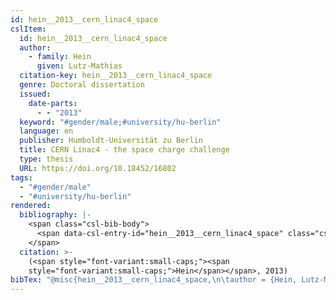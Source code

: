 ```yaml
---
id: hein__2013__cern_linac4_space
cslItem:
  id: hein__2013__cern_linac4_space
  author:
    - family: Hein
      given: Lutz-Mathias
  citation-key: hein__2013__cern_linac4_space
  genre: Doctoral dissertation
  issued:
    date-parts:
      - - "2013"
  keyword: "#gender/male;#university/hu-berlin"
  language: en
  publisher: Humboldt-Universität zu Berlin
  title: CERN Linac4 - the space charge challenge
  type: thesis
  URL: https://doi.org/10.18452/16802
tags:
  - "#gender/male"
  - "#university/hu-berlin"
rendered:
  bibliography: |-
    <span class="csl-bib-body">
      <span data-csl-entry-id="hein__2013__cern_linac4_space" class="csl-entry"><span class='author-bib'>Hein</span>. <span class='date-bib'>(2013)</span>. <span class='title'><i><b><span style="font-style:normal;">CERN Linac4 - the space charge challenge</span></b></i></span> [Doctoral dissertation, Humboldt-Universität zu Berlin]. <span class='URL'><a href='https://doi.org/10.18452/16802'>LINK</a></span></span>
    </span>
  citation: >-
    (<span style="font-variant:small-caps;"><span
    style="font-variant:small-caps;">Hein</span></span>, 2013)
bibTex: "@misc{hein__2013__cern_linac4_space,\n\tauthor = {Hein, Lutz-Mathias},\n\tyear = {2013},\n\tschool = {Humboldt-Universit{\\\" a}t zu Berlin},\n\ttitle = {CERN {Linac4} - the space charge challenge},\n\ttype = {Doctoral dissertation},\n\turl = {https://doi.org/10.18452/16802},\n}\n\n"
---
```

